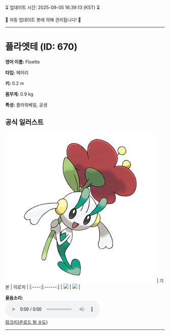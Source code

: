 
⏳ 업데이트 시간: 2025-09-05 16:39:13 (KST) ⏳

🤖 자동 업데이트 봇에 의해 관리됩니다! 🤖

---

# 플라엣테 (ID: 670)
**영어 이름:** Floette

**타입:** 페어리

**키:** 0.2 m

**몸무게:** 0.9 kg

**특성:** 플라워베일, 공생

## 공식 일러스트
![](https://raw.githubusercontent.com/PokeAPI/sprites/master/sprites/pokemon/other/official-artwork/670.png)
| 기본 | 이로치 |
|:----:|:------:|
| <img src="http://play.pokemonshowdown.com/sprites/ani/floette.gif" width="200"> | <img src="http://play.pokemonshowdown.com/sprites/ani-shiny/floette.gif" width="200"> |

**울음소리:**<br><audio controls src="https://raw.githubusercontent.com/PokeAPI/cries/main/cries/pokemon/latest/670.ogg"></audio><br> [링크(다운로드 될 수도)](https://raw.githubusercontent.com/PokeAPI/cries/main/cries/pokemon/latest/670.ogg)


---
